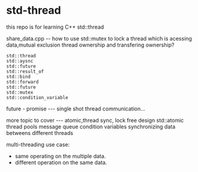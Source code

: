 # std-thread
this repo is for learning C++ std::thread

   share_data.cpp   -- how to use std::mutex to lock a thread which is acessing data,mutual exclusion
   thread ownership and transfering ownership?

    std::thread
    std::aysnc
    std::future
    std::result_of
    std::bind
    std::forward
    std::future
    std::mutex
    std::condition_variable
   future - promise --- single shot thread communication...

    
   more topic to cover --- atomic,thread sync, lock free design
    std::atomic
   thread pools
    message queue
   condition variables
   synchronizing data betweens different threads
   
multi-threading use case: 
   - same operating on the multiple data.
   - different operation on the same data.

